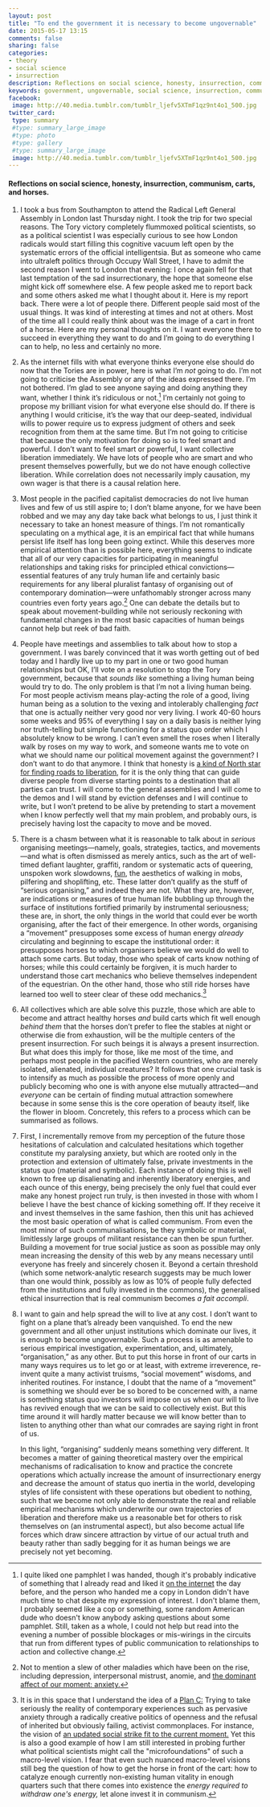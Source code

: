 ```yaml
---
layout: post
title: "To end the government it is necessary to become ungovernable"
date: 2015-05-17 13:15
comments: false
sharing: false
categories: 
- theory
- social science
- insurrection
description: Reflections on social science, honesty, insurrection, communism, carts, and horses.
keywords: government, ungovernable, social science, insurrection, communism, activism
facebook: 
 image: http://40.media.tumblr.com/tumblr_ljefv5XTmF1qz9nt4o1_500.jpg
twitter_card:
 type: summary
 #type: summary_large_image
 #type: photo
 #type: gallery
 #type: summary_large_image
 image: http://40.media.tumblr.com/tumblr_ljefv5XTmF1qz9nt4o1_500.jpg
---
```

#### Reflections on social science, honesty, insurrection, communism, carts, and horses.

1. I took a bus from Southampton to attend the Radical Left General Assembly in London last Thursday night. I took the trip for two special reasons. The Tory victory completely flummoxed political scientists, so as a political scientist I was especially curious to see how London radicals would start filling this cognitive vacuum left open by the systematic errors of the official intelligentsia. But as someone who came into ultraleft politics through Occupy Wall Street, I have to admit the second reason I went to London that evening: I once again fell for that last temptation of the sad insurrectionary, the hope that someone else might kick off somewhere else. A few people asked me to report back and some others asked me what I thought about it. Here is my report back. There were a lot of people there. Different people said most of the usual things. It was kind of interesting at times and not at others. Most of the time all I could really think about was the image of a cart in front of a horse. Here are my personal thoughts on it. I want everyone there to succeed in everything they want to do and I’m going to do everything I can to help, no less and certainly no more.

2. As the internet fills with what everyone thinks everyone else should do now that the Tories are in power, here is what I’m *not* going to do. I’m not going to criticise the Assembly or any of the ideas expressed there. I’m not bothered. I’m glad to see anyone saying and doing anything they want, whether I think it’s ridiculous or not.[^1] I’m certainly not going to propose my brilliant vision for what everyone else should do. If there is anything I would criticise, it’s the way that our deep-seated, individual wills to power require us to express judgment of others and seek recognition from them at the same time. But I’m not going to criticise that because the only motivation for doing so is to feel smart and powerful. I don’t want to feel smart or powerful, I want collective liberation immediately. We have lots of people who are smart and who present themselves powerfully, but we do not have enough collective liberation. While correlation does not necessarily imply causation, my own wager is that there is a causal relation here.

3. Most people in the pacified capitalist democracies do not live human lives and few of us still aspire to; I don’t blame anyone, for we have been robbed and we may any day take back what belongs to us, I just think it necessary to take an honest measure of things. I’m not romantically speculating on a mythical age, it is an empirical fact that while humans persist life itself has long been going extinct. While this deserves more empirical attention than is possible here, everything seems to indicate that all of our very capacities for participating in meaningful relationships and taking risks for principled ethical convictions—essential features of any truly human life and certainly basic requirements for any liberal pluralist fantasy of organising out of contemporary domination—were unfathomably stronger across many countries even forty years ago.[^2] One can debate the details but to speak about movement-building while not seriously reckoning with fundamental changes in the most basic capacities of human beings cannot help but reek of bad faith.

4. People have meetings and assemblies to talk about how to stop a government. I was barely convinced that it was worth getting out of bed today and I hardly live up to my part in one or two good human relationships but OK, I’ll vote on a resolution to stop the Tory government, because that *sounds like* something a living human being would try to do. The only problem is that I’m not a living human being. For most people activism means play-acting the role of a good, living human being as a solution to the vexing and intolerably challenging *fact* that one is actually neither very good nor very living. I work 40-60 hours some weeks and 95% of everything I say on a daily basis is neither lying nor truth-telling but simple functioning for a status quo order which I absolutely know to be wrong. I can’t even smell the roses when I literally walk by roses on my way to work, and someone wants me to vote on what we should name our political movement against the government? I don’t want to do that anymore. I think that honesty is [a kind of North star for finding roads to liberation](http://jmrphy.net/blog/2015/04/19/on-being-honestly-bad/), for it is the only thing that can guide diverse people from diverse starting points to a destination that all parties can trust. I will come to the general assemblies and I will come to the demos and I will stand by eviction defenses and I will continue to write, but I won’t pretend to be alive by pretending to start a movement when I know perfectly well that my main problem, and probably ours, is precisely having lost the capacity to move and be moved.

5. There is a chasm between what it is reasonable to talk about in *serious* organising meetings—namely, goals, strategies, tactics, and movements—and what is often dismissed as merely antics, such as the art of well-timed defiant laughter, graffiti, random or systematic acts of queering, unspoken work slowdowns, [fun](http://jmrphy.net/blog/2012/10/20/revolutionary-fun/), the aesthetics of walking in mobs, pilfering and shoplifting, etc. These latter don’t qualify as the stuff of “serious organising,” and indeed they are not. What they are, however, are indications or measures of true human life bubbling up through the surface of institutions fortified primarily by instrumental seriousness; these are, in short, the only things in the world that could ever be worth organising, after the fact of their emergence. In other words, organising a “movement” presupposes some excess of human energy *already* circulating and beginning to escape the institutional order: it presupposes horses to which organisers believe we would do well to attach some carts. But today, those who speak of carts know nothing of horses; while this could certainly be forgiven, it is much harder to understand those cart mechanics who believe themselves independent of the equestrian. On the other hand, those who still ride horses have learned too well to steer clear of these odd mechanics.[^3]

6. All collectives which are able solve this puzzle, those which are able to become and attract healthy horses *and* build carts which fit well enough *behind  them* that the horses don’t prefer to flee the stables at night or otherwise die from exhaustion, will be the multiple centers of the present insurrection. For such beings it is always a present insurrection. But what does this imply for those, like me most of the time, and perhaps most people in the pacified Western countries, who are merely isolated, alienated, individual creatures? It follows that one crucial task is to intensify as much as possible the process of more openly and publicly becoming who one is with anyone else mutually attracted—and *everyone* can be certain of finding mutual attraction somewhere because in some sense this is the core operation of beauty itself, like the flower in bloom. Concretely, this refers to a process which can be summarised as follows.

7. First, I incrementally remove from my perception of the future those hesitations of calculation and calculated hesitations which together constitute my paralysing anxiety, but which are rooted only in the protection and extension of ultimately false, private investments in the status quo (material and symbolic). Each instance of doing this is well known to free up disalienating and inherently liberatory energies, and each ounce of this energy, being precisely the only fuel that could ever make any honest project run truly, is then invested in those with whom I believe I have the best chance of kicking something off. If they receive it and invest themselves in the same fashion, then this unit has achieved the most basic operation of what is called communism. From even the most minor of such communalisations, be they symbolic or material, limitlessly large groups of militant resistance can then be spun further. Building a movement for true social justice as soon as possible may only mean increasing the density of this web by any means necessary until everyone has freely and sincerely chosen it. Beyond a certain threshold (which some network-analytic research suggests may be much lower than one would think, possibly as low as 10% of people fully defected from the institutions and fully invested in the commons), the generalised ethical insurrection that is real communism becomes *a fait accompli*. 

8. I want to gain and help spread the will to live at any cost. I don’t want to fight on a plane that’s already been vanquished. To end the new government and all other unjust institutions which dominate our lives, it is enough to become ungovernable. Such a process is as amenable to serious empirical investigation, experimentation, and, ultimately, “organisation,” as any other. But to put this horse in front of our carts in many ways requires us to let go or at least, with extreme irreverence, re-invent quite a many activist truisms, “social movement” wisdoms, and inherited routines. For instance, I doubt that the name of a “movement” is something we should ever be so bored to be concerned with, a name is something status quo investors will impose on us when our will to live has revived enough that we can be said to collectively exist. But this time around it will hardly matter because we will know better than to listen to anything other than what our comrades are saying right in front of us.

	In this light, “organising” suddenly means something very different. It becomes a matter of gaining theoretical mastery over the empirical mechanisms of radicalisation to know and practice the concrete operations which actually increase the amount of insurrectionary energy and decrease the amount of status quo inertia in the world, developing styles of life consistent with these operations but obedient to nothing, such that we become not only able to demonstrate the real and reliable empirical mechanisms which underwrite our own trajectories of liberation and therefore make us a reasonable bet for others to risk themselves on (an instrumental aspect), but also become actual life forces which draw sincere attraction by virtue of our actual truth and beauty rather than sadly begging for it as human beings we are precisely not yet becoming.

[^1]:	I quite liked one pamphlet I was handed, though it's probably indicative of something that I already read and liked it [on the internet](http://davidcameronsspittle.tumblr.com/) the day before, and the person who handed me a copy in London didn't have much time to chat despite my expression of interest. I don't blame them, I probably seemed like a cop or something, some random American dude who doesn't know anybody asking questions about some pamphlet. Still, taken as a whole, I could not help but read into the evening a number of possible blockages or mis-wirings in the circuits that run from different types of public communication to relationships to action and collective change.
 
[^2]:	Not to mention a slew of other maladies which have been on the rise, including depression, interpersonal mistrust, anomie, and [the dominant affect of our moment: anxiety.](http://www.weareplanc.org/blog/we-are-all-very-anxious/)

[^3]:	It is in this space that I understand the idea of a [Plan C:](http://www.weareplanc.org/) Trying to take seriously the reality of contemporary experiences such as pervasive anxiety through a radically creative politics of openness and the refusal of inherited but obviously failing, activist commonplaces. For instance, the vision of [an updated social strike fit to the current moment.](http://www.weareplanc.org/blog/on-social-strikes-and-directional-demands/) Yet this is also a good example of how I am still interested in probing further what political scientists might call the "microfoundations" of such a macro-level vision. I fear that even such nuanced macro-level visions still beg the question of how to get the horse in front of the cart: how to catalyze enough currently non-existing human vitality in enough quarters such that there comes into existence the *energy required to withdraw one's energy,* let alone invest it in communism.

